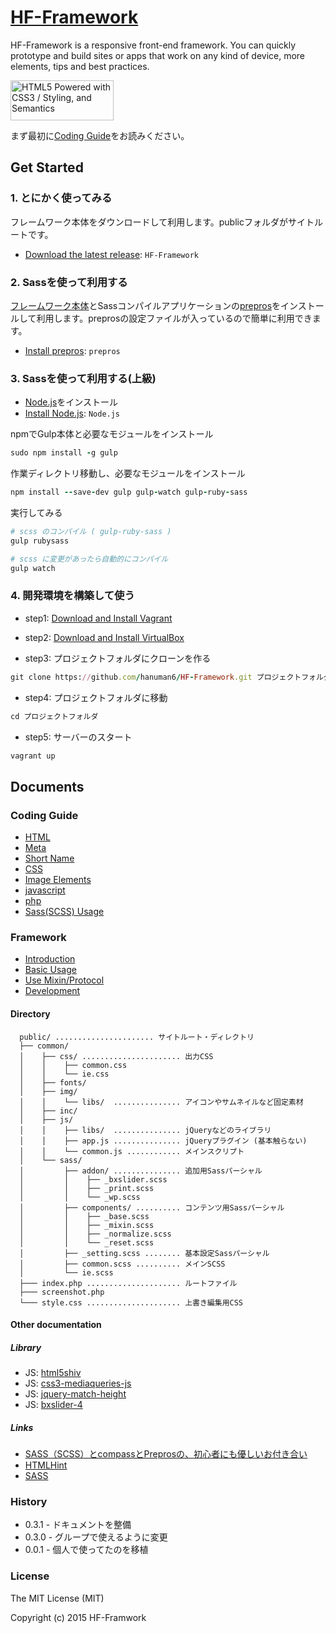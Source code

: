 # [HF-Framework](https://github.com/hanuman6/HF-Framework)
HF-Framework is a responsive front-end framework. You can quickly prototype and build sites or apps that work on any kind of device, more elements, tips and best practices.

<a href="http://www.w3.org/html/logo/">
<img src="http://www.w3.org/html/logo/badge/html5-badge-h-css3-semantics.png" width="165" height="64" alt="HTML5 Powered with CSS3 / Styling, and Semantics" title="HTML5 Powered with CSS3 / Styling, and Semantics">
</a>

まず最初に[Coding Guide](https://github.com/hanuman6/HF-Framework#coding-guide)をお読みください。

## Get Started

### 1. とにかく使ってみる

フレームワーク本体をダウンロードして利用します。publicフォルダがサイトルートです。

  * [Download the latest release](https://github.com/hanuman6/HF-Framework/archive/master.zip): `HF-Framework`

### 2. Sassを使って利用する

[フレームワーク本体](https://github.com/hanuman6/HF-Framework/archive/master.zip)とSassコンパイルアプリケーションの[prepros](https://prepros.io/)をインストールして利用します。preprosの設定ファイルが入っているので簡単に利用できます。

  * [Install prepros](https://prepros.io/): `prepros`  
  
### 3. Sassを使って利用する(上級)

* [Node.js](http://nodejs.org/)をインストール  
* [Install Node.js](http://nodejs.org/): `Node.js`  

npmでGulp本体と必要なモジュールをインストール  
```rb
sudo npm install -g gulp
```
作業ディレクトリ移動し、必要なモジュールをインストール
```rb
npm install --save-dev gulp gulp-watch gulp-ruby-sass
```
実行してみる  
```rb
# scss のコンパイル ( gulp-ruby-sass )
gulp rubysass

# scss に変更があったら自動的にコンパイル
gulp watch 
```

### 4. 開発環境を構築して使う

* step1: [Download and Install Vagrant](https://www.vagrantup.com/downloads.html)  

* step2: [Download and Install VirtualBox](https://www.virtualbox.org/wiki/Downloads)  

* step3: プロジェクトフォルダにクローンを作る
```rb
git clone https://github.com/hanuman6/HF-Framework.git プロジェクトフォルダ
```

* step4: プロジェクトフォルダに移動  
```rb
cd プロジェクトフォルダ
```

* step5: サーバーのスタート  
```rb
vagrant up
```


## Documents
### Coding Guide
* [HTML](https://github.com/hanuman6/HF-Framework/blob/master/documents/html.md/)
* [Meta](https://github.com/hanuman6/HF-Framework/blob/master/documents/meta.md/)
* [Short Name](https://github.com/hanuman6/HF-Framework/blob/master/documents/shortname.md/)
* [CSS](https://github.com/hanuman6/HF-Framework/blob/master/documents/css.md/)
* [Image Elements](https://github.com/hanuman6/HF-Framework/blob/master/documents/images.md/)
* [javascript](https://github.com/hanuman6/HF-Framework/blob/master/documents/js.md/)
* [php](https://github.com/hanuman6/HF-Framework/blob/master/documents/php.md/)
* [Sass(SCSS) Usage](https://github.com/hanuman6/HF-Framework/blob/master/documents/sass.md/)

### Framework
* [Introduction](https://github.com/hanuman6/HF-Framework/blob/master/documents/intro.md/)
* [Basic Usage](https://github.com/hanuman6/HF-Framework/blob/master/documents/usage.md/)
* [Use Mixin/Protocol](https://github.com/hanuman6/HF-Framework/blob/master/documents/mixin.md/)
* [Development](https://github.com/hanuman6/HF-Framework/blob/master/documents/dev.md/)

#### Directory
```
  public/ ...................... サイトルート・ディレクトリ
  ├── common/
  │    ├── css/ ...................... 出力CSS
  │    │    ├── common.css
  │    │    └── ie.css
  │    ├── fonts/
  │    ├── img/
  │    │    └── libs/  ............... アイコンやサムネイルなど固定素材
  │    ├── inc/
  │    ├── js/
  │    │    ├── libs/  ............... jQueryなどのライブラリ
  │    │    ├── app.js ............... jQueryプラグイン (基本触らない)
  │    │    └── common.js ............ メインスクリプト
  │    └── sass/
  │         ├── addon/ ............... 追加用Sassパーシャル
  │         │    ├── _bxslider.scss
  │         │    ├── _print.scss
  │         │    └── _wp.scss
  │         ├── components/ .......... コンテンツ用Sassパーシャル
  │         │    ├── _base.scss
  │         │    ├── _mixin.scss
  │         │    ├── _normalize.scss
  │         │    └── _reset.scss
  │         ├── _setting.scss ........ 基本設定Sassパーシャル
  │         ├── common.scss .......... メインSCSS
  │         └── ie.scss
  ├─── index.php ..................... ルートファイル
  ├─── screenshot.php
  └─── style.css ..................... 上書き編集用CSS
```

#### Other documentation
##### Library
- JS:   [html5shiv](https://github.com/afarkas/html5shiv)
- JS:   [css3-mediaqueries-js](https://github.com/livingston/css3-mediaqueries-js)
- JS:   [jquery-match-height](https://github.com/liabru/jquery-match-height)
- JS:   [bxslider-4](https://github.com/stevenwanderski/bxslider-4)

##### Links
- [SASS（SCSS）とcompassとPreprosの、初心者にも優しいお付き合い](http://satohmsys.info/sass-compass-prepros/)
- [HTMLHint](http://htmlhint.com/)
- [SASS](http://sass-lang.com/)

### History
* 0.3.1 - ドキュメントを整備
* 0.3.0 - グループで使えるように変更
* 0.0.1 - 個人で使ってたのを移植

### License

The MIT License (MIT)

Copyright (c) 2015 HF-Framwork
